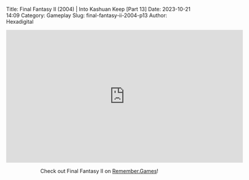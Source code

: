 Title: Final Fantasy II (2004) | Into Kashuan Keep [Part 13]
Date: 2023-10-21 14:09
Category: Gameplay
Slug: final-fantasy-ii-2004-p13
Author: Hexadigital

<center><iframe src="https://www.youtube.com/embed/MUMefX4t8Oc?feature=oembed" allow="accelerometer; autoplay; encrypted-media; gyroscope; picture-in-picture" width="640" height="360" frameborder="0"></iframe>

Check out Final Fantasy II on [Remember.Games](https://remember.games/game/6866/final-fantasy-i-ii-dawn-of-souls/)!</center>